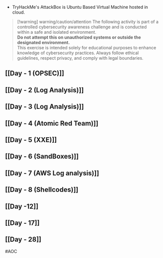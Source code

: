 
- TryHackMe's AttackBox is Ubuntu Based Virtual Machine hosted in cloud.
> [!warning] warning/caution/attention
> The following activity is part of a controlled cybersecurity awareness challenge and is conducted within a safe and isolated environment.  
**Do not attempt this on unauthorized systems or outside the designated environment.**  
This exercise is intended solely for educational purposes to enhance knowledge of cybersecurity practices. Always follow ethical guidelines, respect privacy, and comply with legal boundaries.
## [[Day - 1 (OPSEC)]]
## [[Day - 2 (Log Analysis)]]
## [[Day - 3 (Log Analysis)]]
## [[Day - 4 (Atomic Red Team)]]
## [[Day - 5 (XXE)]]

## [[Day - 6 (SandBoxes)]]

## [[Day - 7 (AWS Log analysis)]]
## [[Day - 8 (Shellcodes)]]

## [[Day -12]]

## [[Day - 17]]

## [[Day - 28]]


#AOC